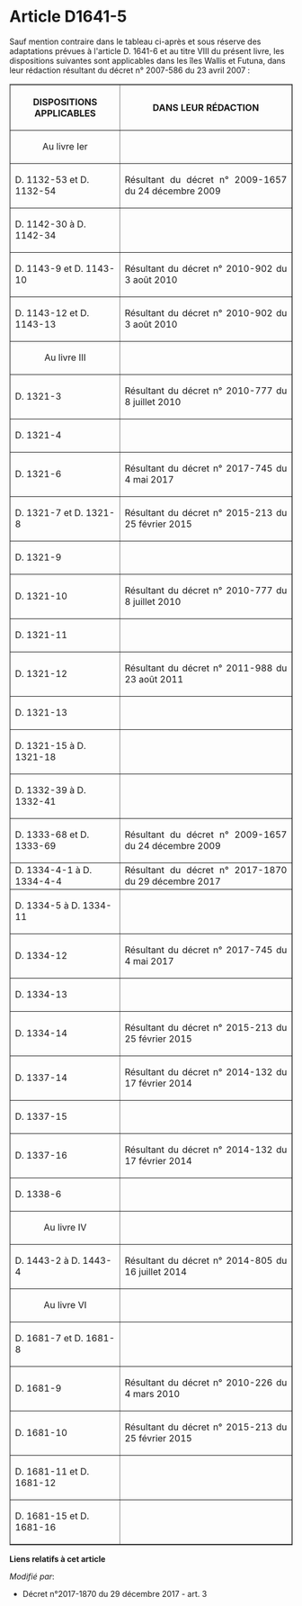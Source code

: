 # Article D1641-5

Sauf mention contraire dans le tableau ci-après et sous réserve des adaptations prévues à l'article D. 1641-6 et au titre
VIII du présent livre, les dispositions suivantes sont applicables dans les îles Wallis et Futuna, dans leur rédaction
résultant du décret n° 2007-586 du 23 avril 2007 :

<table border="1">
  <tbody>
    <tr>
      <th>

DISPOSITIONS APPLICABLES</th>
      <th>

DANS LEUR RÉDACTION</th>
    </tr>
    <tr>
      <td align="center">

Au livre Ier</td>
      <td align="left">
    </td></tr>
    <tr>
      <td align="left">

D. 1132-53 et D. 1132-54</td>
      <td align="justify">

Résultant du décret n° 2009-1657 du 24 décembre 2009 </td>
    </tr>
    <tr>
      <td align="left">

D. 1142-30 à D. 1142-34</td>
      <td align="justify">
    </td></tr>
    <tr>
      <td align="left">

D. 1143-9 et D. 1143-10</td>
      <td align="justify">

Résultant du décret n° 2010-902 du 3 août 2010 </td>
    </tr>
    <tr>
      <td align="left">

D. 1143-12 et D. 1143-13</td>
      <td align="justify">

Résultant du décret n° 2010-902 du 3 août 2010 </td>
    </tr>
    <tr>
      <td align="center">

Au livre III</td>
      <td align="justify">
    </td></tr>
    <tr>
      <td align="left">

D. 1321-3</td>
      <td align="justify">

Résultant du décret n° 2010-777 du 8 juillet 2010 </td>
    </tr>
    <tr>
      <td align="left">

D. 1321-4</td>
      <td align="justify">
    </td></tr>
    <tr>
      <td align="left">

D. 1321-6</td>
      <td align="justify">

Résultant du décret n° 2017-745 du 4 mai 2017 </td>
    </tr>
    <tr>
      <td align="left">

D. 1321-7 et D. 1321-8</td>
      <td align="justify">

Résultant du décret n° 2015-213 du 25 février 2015 </td>
    </tr>
    <tr>
      <td align="left">

D. 1321-9</td>
      <td align="justify">
    </td></tr>
    <tr>
      <td align="left">

D. 1321-10</td>
      <td align="justify">

Résultant du décret n° 2010-777 du 8 juillet 2010 </td>
    </tr>
    <tr>
      <td align="left">

D. 1321-11</td>
      <td align="justify">
    </td></tr>
    <tr>
      <td align="left">

D. 1321-12</td>
      <td align="justify">

Résultant du décret n° 2011-988 du 23 août 2011 </td>
    </tr>
    <tr>
      <td align="left">

D. 1321-13</td>
      <td align="justify">
    </td></tr>
    <tr>
      <td align="left">

D. 1321-15 à D. 1321-18</td>
      <td align="justify">
    </td></tr>
    <tr>
      <td align="left">

D. 1332-39 à D. 1332-41</td>
      <td align="justify">
    </td></tr>
    <tr>
      <td align="left">

D. 1333-68 et D. 1333-69</td>
      <td align="justify">

Résultant du décret n° 2009-1657 du 24 décembre 2009 </td>
    </tr>
    <tr>
      <td align="left">D. 1334-4-1 à D. 1334-4-4</td>
      <td align="justify">Résultant du décret n° 2017-1870 du 29 décembre 2017</td>
    </tr>
    <tr>
      <td align="left">

D. 1334-5 à D. 1334-11</td>
      <td align="justify">
    </td></tr>
    <tr>
      <td align="left">

D. 1334-12</td>
      <td align="justify">

Résultant du décret n° 2017-745 du 4 mai 2017 </td>
    </tr>
    <tr>
      <td align="left">

D. 1334-13</td>
      <td align="justify">
    </td></tr>
    <tr>
      <td align="left">

D. 1334-14</td>
      <td align="justify">

Résultant du décret n° 2015-213 du 25 février 2015 </td>
    </tr>
    <tr>
      <td align="left">

D. 1337-14</td>
      <td align="justify">

Résultant du décret n° 2014-132 du 17 février 2014 </td>
    </tr>
    <tr>
      <td align="left">

D. 1337-15</td>
      <td align="justify">
    </td></tr>
    <tr>
      <td align="left">

D. 1337-16</td>
      <td align="justify">

Résultant du décret n° 2014-132 du 17 février 2014 </td>
    </tr>
    <tr>
      <td align="left">

D. 1338-6</td>
      <td align="justify">
    </td></tr>
    <tr>
      <td align="center">

Au livre IV</td>
      <td align="justify">
    </td></tr>
    <tr>
      <td align="left">

D. 1443-2 à D. 1443-4</td>
      <td align="justify">

Résultant du décret n° 2014-805 du 16 juillet 2014 </td>
    </tr>
    <tr>
      <td align="center">

Au livre VI</td>
      <td align="justify">
    </td></tr>
    <tr>
      <td align="left">

D. 1681-7 et D. 1681-8</td>
      <td align="justify">
    </td></tr>
    <tr>
      <td align="left">

D. 1681-9</td>
      <td align="justify">

Résultant du décret n° 2010-226 du 4 mars 2010 </td>
    </tr>
    <tr>
      <td align="left">

D. 1681-10</td>
      <td align="justify">

Résultant du décret n° 2015-213 du 25 février 2015 </td>
    </tr>
    <tr>
      <td align="left">

D. 1681-11 et D. 1681-12</td>
      <td align="justify">
    </td></tr>
    <tr>
      <td align="left">

D. 1681-15 et D. 1681-16

</td>
      <td align="justify">
    </td></tr>
  </tbody>
</table>

**Liens relatifs à cet article**

_Modifié par_:

  - Décret n°2017-1870 du 29 décembre 2017 - art. 3

